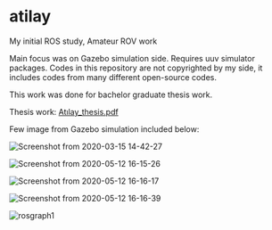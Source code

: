 # atilay
My initial ROS study, Amateur ROV work

Main focus was on Gazebo simulation side. Requires uuv simulator packages.
Codes in this repository are not copyrighted by my side, it includes codes from many different open-source codes. 

This work was done for bachelor graduate thesis work. 

Thesis work:
[Atılay_thesis.pdf](https://github.com/MetinUnlu/atilay/files/7662580/Atilay_thesis.pdf)


Few image from Gazebo simulation included below:


![Screenshot from 2020-03-15 14-42-27](https://user-images.githubusercontent.com/95641475/144896614-2313bc0b-5352-42fc-96fd-8a7931e3d0d4.png)

![Screenshot from 2020-05-12 16-15-26](https://user-images.githubusercontent.com/95641475/144896641-24f2d70e-0e7c-4a2f-887d-b851342e6119.png)

![Screenshot from 2020-05-12 16-16-17](https://user-images.githubusercontent.com/95641475/144896673-8d6e276c-2a4f-44d8-8ed5-4b26e6fcd5bf.png)

![Screenshot from 2020-05-12 16-16-39](https://user-images.githubusercontent.com/95641475/144896678-a30e6fb3-2e38-47cb-98c1-580108d8f660.png)

![rosgraph1](https://user-images.githubusercontent.com/95641475/144896734-8e196026-0629-4c31-9d9a-36ac50c16455.png)
